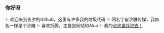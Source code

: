 ### 你好呀
✨ 欢迎来到夜夕的Github，这里有许多我的垃圾代码
✨ 网名宇宙沙雕传媒，我如名一样是个沙雕
✨ 喜欢折腾，主要是网站和Alua
✨ 我的[点这里踩进去！](https://yzsdcm.top)
<!--
**tangyuanpro/tangyuanpro** is a ✨ _special_ ✨ repository because its `README.md` (this file) appears on your GitHub profile.

Here are some ideas to get you started:

- 🔭 I’m currently working on ...
- 🌱 I’m currently learning ...
- 👯 I’m looking to collaborate on ...
- 🤔 I’m looking for help with ...
- 💬 Ask me about ...
- 📫 How to reach me: ...
- 😄 Pronouns: ...
- ⚡ Fun fact: ...
-->
